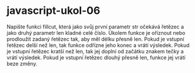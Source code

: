 # javascript-ukol-06

Napište funkci fillcut, která jako svůj první parametr str očekává řetězec a jako druhý parametr len kladné celé číslo. Úkolem funkce je oříznout nebo prodloužit zadaný řetězec tak, aby měl délku přesně len.
Pokud je vstupní řetězec delší než len, tak funkce odřízne jeho konec a vrátí výsledek.
Pokud je vstupní řetězec kratší než len, tak jej doplní od začátku znakem tečky a vrátí výsledek.
Pokud je vstupní řetězec dlouhý přesně len, funkce jej vrátí beze změny.